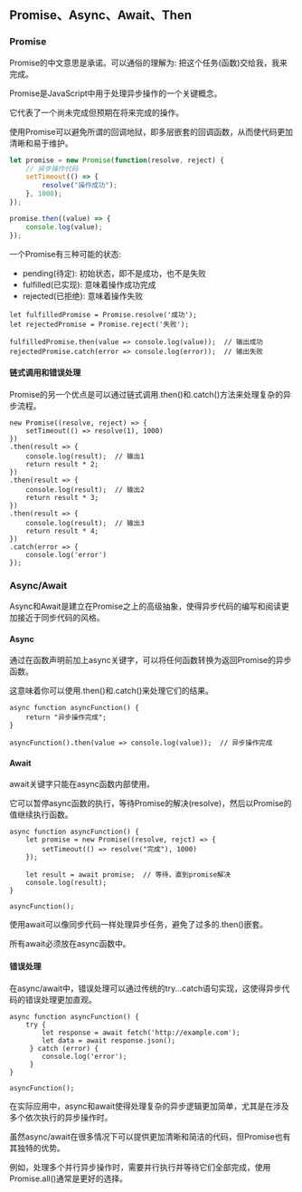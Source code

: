 Promise、Async、Await、Then
---


### Promise

Promise的中文意思是承诺。可以通俗的理解为: 把这个任务(函数)交给我，我来完成。   

Promise是JavaScript中用于处理异步操作的一个关键概念。    

它代表了一个尚未完成但预期在将来完成的操作。   

使用Promise可以避免所谓的回调地狱，即多层嵌套的回调函数，从而使代码更加清晰和易于维护。 

```JavaScript
let promise = new Promise(function(resolve, reject) {
    // 异步操作代码
    setTimeout(() => {
        resolve("操作成功");
    }, 1000);
});

promise.then((value) => {
    console.log(value);
});

```

一个Promise有三种可能的状态:    

- pending(待定): 初始状态，即不是成功，也不是失败
- fulfilled(已实现): 意味着操作成功完成
- rejected(已拒绝): 意味着操作失败


```
let fulfilledPromise = Promise.resolve('成功');
let rejectedPromise = Promise.reject('失败');

fulfilledPromise.then(value => console.log(value));  // 输出成功
rejectedPromise.catch(error => console.log(error));  // 输出失败
```


#### 链式调用和错误处理

Promise的另一个优点是可以通过链式调用.then()和.catch()方法来处理复杂的异步流程。

```
new Promise((resolve, reject) => {
    setTimeout(() => resolve(1), 1000)
})
.then(result => {
    console.log(result);  // 输出1
    return result * 2;
})
.then(result => {
    console.log(result);  // 输出2
    return result * 3;
})
.then(result => {
    console.log(result);  // 输出3
    return result * 4;
})
.catch(error => {
    console.log('error')
});
```


### Async/Await

Async和Await是建立在Promise之上的高级抽象，使得异步代码的编写和阅读更加接近于同步代码的风格。 


#### Async

通过在函数声明前加上async关键字，可以将任何函数转换为返回Promise的异步函数。   

这意味着你可以使用.then()和.catch()来处理它们的结果。    

```
async function asyncFunction() {
    return "异步操作完成";
}

asyncFunction().then(value => console.log(value));  // 异步操作完成
```


#### Await    

await关键字只能在async函数内部使用。     

它可以暂停async函数的执行，等待Promise的解决(resolve)，然后以Promise的值继续执行函数。    

```
async function asyncFunction() {
    let promise = new Promise((resolve, rejct) => {
        setTimeout(() => resolve("完成"), 1000)
    });

    let result = await promise;  // 等待，直到promise解决
    console.log(result);
}

asyncFunction();
```

使用await可以像同步代码一样处理异步任务，避免了过多的.then()嵌套。       

所有await必须放在async函数中。      

#### 错误处理

在async/await中，错误处理可以通过传统的try...catch语句实现，这使得异步代码的错误处理更加直观。    


```
async function asyncFunction() {
    try {
        let response = await fetch('http://example.com');
        let data = await response.json();
     } catch (error) {
        console.log('error');
     }
}

asyncFunction();

```


在实际应用中，async和await使得处理复杂的异步逻辑更加简单，尤其是在涉及多个依次执行的异步操作时。     

虽然async/await在很多情况下可以提供更加清晰和简洁的代码，但Promise也有其独特的优势。      

例如，处理多个并行异步操作时，需要并行执行并等待它们全部完成，使用Promise.all()通常是更好的选择。    






